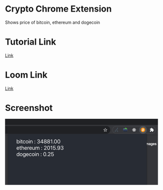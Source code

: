 # Crypto Chrome Extension
Shows price of bitcoin, ethereum and dogecoin

# Tutorial Link
[Link](https://medium.com/litslink/how-to-create-google-chrome-extension-using-react-js-5c9e343323ff)

# Loom Link
[Link](https://#.com)

# Screenshot
![Alt text](./crypto-chrome-extension.png?raw=true "screenshot of extension")